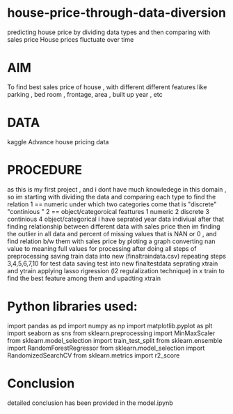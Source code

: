 # house-price-through-data-diversion
predicting house price by dividing data types and then comparing with sales price
House prices fluctuate over time
# AIM
To find best sales price of house , with different different features like parking , bed room , frontage, area , built up year , etc 
# DATA 
kaggle Advance house pricing data
# PROCEDURE
as this is my first project , and i dont have much knowledege in this domain , so im starting  with dividing the data and comparing each type to find the relation 
1 == numeric under which two categories come that is "discrete" "continious " 
2 == object/categoroical feattures
1 numeric 
2 discrete 
3 continious
4 object/categorical i have seprated year data indiviual after that finding relationship between different data with sales price then im finding the outlier in all data and percent of missing values that is NAN or 0 , and find relation b/w them with sales price by ploting a graph converting nan value to meaning full values for processing after doing all steps of preprocessing saving train data into new (finaltraindata.csv) repeating steps 3,4,5,6,7,10 for test data saving test into new finaltestdata seprating xtrain and ytrain applying lasso rigression (l2 regulalization technique) in x train to find the best feature among them and upadting xtrain
# Python libraries used:
import pandas as pd
import numpy as np
import matplotlib.pyplot as plt
import seaborn as sns
from sklearn.preprocessing import MinMaxScaler
from sklearn.model_selection import train_test_split
from sklearn.ensemble import RandomForestRegressor
from sklearn.model_selection import RandomizedSearchCV
from sklearn.metrics import r2_score
# Conclusion
 detailed conclusion has been provided in the model.ipynb 
